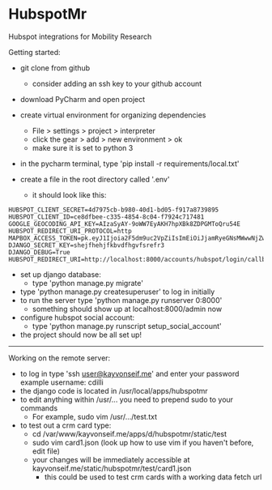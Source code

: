 HubspotMr
==============================

Hubspot integrations for Mobility Research

Getting started:
* git clone from github
    * consider adding an ssh key to your github account
* download PyCharm and open project
* create virtual environment for organizing dependencies
    * File > settings > project > interpreter
    * click the gear > add > new environment > ok
    * make sure it is set to python 3
* in the pycharm terminal, type 'pip install -r requirements/local.txt'

* create a file in the root directory called '.env'
    * it should look like this:

```
HUBSPOT_CLIENT_SECRET=4d7975cb-b980-40d1-bd05-f917a8739895
HUBSPOT_CLIENT_ID=ce8dfbee-c335-4854-8c04-f7924c717481
GOOGLE_GEOCODING_API_KEY=AIzaSyAY-9oWW7EyAKH7hpXBk8ZDPGMToQru54E
HUBSPOT_REDIRECT_URI_PROTOCOL=http
MAPBOX_ACCESS_TOKEN=pk.eyJ1Ijoia2F5dm9uc2VpZiIsImEiOiJjamRyeGNsMWwwNjZwMnB0MzUxdDhhNGoyIn0.gZC5uhwLeJkrVPEURx0yRg
DJANGO_SECRET_KEY=shejfhehjfkbvdfhgvfsrefr3
DJANGO_DEBUG=True
HUBSPOT_REDIRECT_URI=http://localhost:8000/accounts/hubspot/login/callback
```
* set up django database:
    * type 'python manage.py migrate'
* type 'python manage.py createsuperuser' to log in initially
* to run the server type 'python manage.py runserver 0:8000'
    * something should show up at localhost:8000/admin now
* configure hubspot social account:
    * type 'python manage.py runscript setup_social_account'
* the project should now be all set up!

---------

Working on the remote server:

* to log in type 'ssh user@kayvonseif.me' and enter your password
example username: cdilli
* the django code is located in /usr/local/apps/hubspotmr
* to edit anything within /usr/... you need to prepend sudo to your commands
    * For example, sudo vim /usr/.../test.txt
* to test out a crm card type:
    * cd /var/www/kayvonseif.me/apps/d/hubspotmr/static/test
    * sudo vim card1.json (look up how to use vim if you haven't before, edit file)
    * your changes will be immediately accessible at kayvonseif.me/static/hubspotmr/test/card1.json
        * this could be used to test crm cards with a working data fetch url


